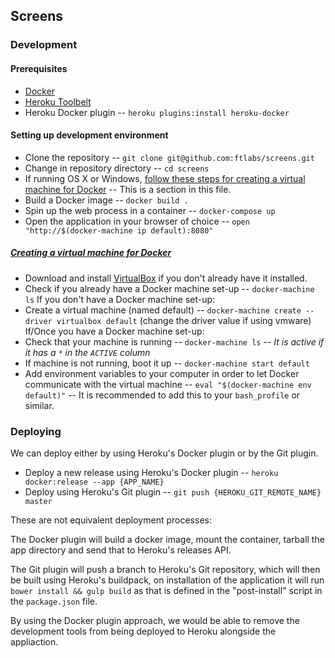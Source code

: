 ## Screens

### Development

#### Prerequisites
- [Docker](https://www.docker.com/docker-toolbox)
- [Heroku Toolbelt](https://toolbelt.heroku.com/)
- Heroku Docker plugin -- `heroku plugins:install heroku-docker`

#### Setting up development environment
- Clone the repository -- `git clone git@github.com:ftlabs/screens.git`
- Change in repository directory -- `cd screens`
- If running OS X or Windows, [follow these steps for creating a virtual machine for Docker](#creating-a-virtual-machine-for-docker) -- This is a section in this file.
- Build a Docker image -- `docker build .`
- Spin up the web process in a container -- `docker-compose up`
- Open the application in your browser of choice -- `open "http://$(docker-machine ip default):8080"`

##### [Creating a virtual machine for Docker](#creating-a-virtual-machine-for-docker)

- Download and install [VirtualBox](https://www.virtualbox.org/wiki/Downloads) if you don't already have it installed.
- Check if you already have a Docker machine set-up -- `docker-machine ls`
If you don't have a Docker machine set-up:
- Create a virtual machine (named default) -- `docker-machine create --driver virtualbox default` (change the driver value if using vmware)
If/Once you have a Docker machine set-up:
- Check that your machine is running -- `docker-machine ls` -- _It is active if it has a `*` in the `ACTIVE` column_
- If machine is not running, boot it up -- `docker-machine start default`
- Add environment variables to your computer in order to let Docker communicate with the virtual machine -- `eval "$(docker-machine env default)"` -- It is recommended to add this to your `bash_profile` or similar.

### Deploying
We can deploy either by using Heroku's Docker plugin or by the Git plugin.

- Deploy a new release using Heroku's Docker plugin -- `heroku docker:release --app {APP_NAME}`
- Deploy using Heroku's Git plugin -- `git push {HEROKU_GIT_REMOTE_NAME} master`

These are not equivalent deployment processes:

The Docker plugin will build a docker image, mount the container, tarball the app directory and send that to Heroku's releases API. 

The Git plugin will push a branch to Heroku's Git repository, which will then be built using Heroku's buildpack, on installation of the application it will run `bower install && gulp build` as that is defined in the "post-install" script in the `package.json` file.

By using the Docker plugin approach, we would be able to remove the development tools from being deployed to Heroku alongside the appliaction.
